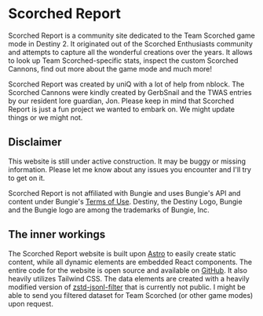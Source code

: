 # Scorched Report

Scorched Report is a community site dedicated to the Team Scorched game mode in Destiny 2. It originated out of the Scorched Enthusiasts community and attempts to capture all the wonderful creations over the years. It allows to look up Team Scorched-specific stats, inspect the custom Scorched Cannons, find out more about the game mode and much more!

Scorched Report was created by uniQ with a lot of help from nblock. The Scorched Cannons were kindly created by GerbSnail and the TWAS entries by our resident lore guardian, Jon. Please keep in mind that Scorched Report is just a fun project we wanted to embark on. We might update things or we might not.

## Disclaimer

This website is still under active construction. It may be buggy or missing information. Please let me know about any issues you encounter and I'll try to get on it.

Scorched Report is not affiliated with Bungie and uses Bungie's API and content under Bungie's [Terms of Use](https://www.bungie.net/7/en/Legal/Terms). Destiny, the Destiny Logo, Bungie and the Bungie logo are among the trademarks of Bungie, Inc.

## The inner workings

The Scorched Report website is built upon [Astro](https://astro.build/) to easily create static content, while all dynamic elements are embedded React components. The entire code for the website is open source and available on [GitHub](https://github.com/uniQIndividual/scorched.report). It also heavily utilizes Tailwind CSS. The data elements are created with a heavily modified version of [zstd-jsonl-filter](https://github.com/uniQIndividual/zstd-jsonl-filter) that is currently not public. I might be able to send you filtered dataset for Team Scorched (or other game modes) upon request.
